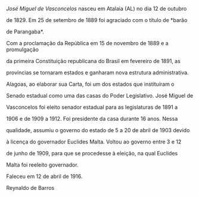 

*José Miguel de Vasconcelos* nasceu em Atalaia (AL) no dia 12 de outubro

de 1829. Em 25 de setembro de 1889 foi agraciado com o título de *barão

de Parangaba*.



Com a proclamação da República em 15 de novembro de 1889 e a promulgação

da primeira Constituição republicana do Brasil em fevereiro de 1891, as

províncias se tornaram estados e ganharam nova estrutura administrativa.

Alagoas, ao elaborar sua Carta, foi um dos estados que instituíram o

Senado estadual como uma das casas do Poder Legislativo. José Miguel de

Vasconcelos foi eleito senador estadual para as legislaturas de 1891 a

1906 e de 1909 a 1912. Foi presidente da casa durante 16 anos. Nessa

qualidade, assumiu o governo do estado de 5 a 20 de abril de 1903 devido

à licença do governador Euclides Malta. Voltou ao governo entre 3 e 12

de junho de 1909, para que se procedesse à eleição, na qual Euclides

Malta foi reeleito governador.



Faleceu em 12 de abril de 1916.



Reynaldo de Barros



